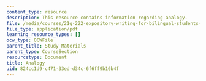 ```yaml
---
content_type: resource
description: This resource contains information regarding analogy.
file: /media/courses/21g-222-expository-writing-for-bilingual-students-fall-2002/824cc1d9c47133edd34c6f6ff9b16b4f_MIT21G_222F02_analogy.pdf
file_type: application/pdf
learning_resource_types: []
ocw_type: OCWFile
parent_title: Study Materials
parent_type: CourseSection
resourcetype: Document
title: Analogy
uid: 824cc1d9-c471-33ed-d34c-6f6ff9b16b4f
---
```

